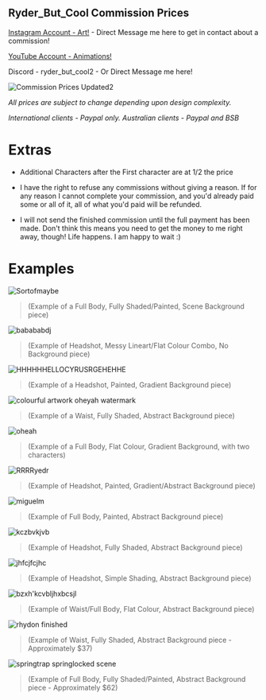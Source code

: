 ## Ryder_But_Cool Commission Prices
[Instagram Account - Art!](https://www.instagram.com/ryder_but_cool/) - Direct Message me here to get in contact about a commission!

[YouTube Account - Animations!](https://www.instagram.com/ryder_but_cool/)

Discord - ryder_but_cool2 - Or Direct Message me here!


![Commission Prices Updated2](https://github.com/user-attachments/assets/02ae8860-1be9-47df-8d03-7d17c8631e83)


*All prices are subject to change depending upon design complexity.*

*International clients - Paypal only. Australian clients - Paypal and BSB*


# Extras

- Additional Characters after the First character are at 1/2 the price
  
- I have the right to refuse any commissions without giving a reason. If for any reason I cannot complete your commission, and you'd already paid some or all of it, all of what you'd paid will be refunded.
  
- I will not send the finished commission until the full payment has been made. Don't think this means you need to get the money to me right away, though! Life happens. I am happy to wait :)

# Examples

![Sortofmaybe](https://github.com/user-attachments/assets/77752db9-10b7-4e09-a1a0-38c24cb172ab)
> (Example of a Full Body, Fully Shaded/Painted, Scene Background piece)


![babababdj](https://github.com/user-attachments/assets/19412f23-2345-4861-ae75-88ea4027729e)
> (Example of Headshot, Messy Lineart/Flat Colour Combo, No Background piece)



![HHHHHHELLOCYRUSRGEHEHHE](https://github.com/user-attachments/assets/d14d5334-9d06-4404-8844-7307645b699a)
> (Example of a Headshot, Painted, Gradient Background piece)


![colourful artwork oheyah watermark](https://github.com/user-attachments/assets/cf1776a8-9982-4a7a-a6a8-4da0b2ee4dbd)
> (Example of a Waist, Fully Shaded, Abstract Background piece)

  
![oheah](https://github.com/user-attachments/assets/f1dcbb91-a3b8-4839-bfa5-b78e522ab876)
> (Example of a Full Body, Flat Colour, Gradient Background, with two characters)


![RRRRyedr](https://github.com/user-attachments/assets/718221e9-dca8-451d-8330-8e63003686fa)
> (Example of Headshot, Painted, Gradient/Abstract Background piece)


![miguelm](https://github.com/user-attachments/assets/b30abe64-85e1-4bb8-9a6b-2d0d94ff4dcc)
> (Example of Full Body, Painted, Abstract Background piece)


![kczbvkjvb](https://github.com/user-attachments/assets/6396f911-8e78-4db3-85fc-08b7f093b58b)
> (Example of Headshot, Fully Shaded, Abstract Background piece)


![jhfcjfcjhc](https://github.com/user-attachments/assets/486fd9ea-d39f-499b-9448-480af4870f0e)
> (Example of Headshot, Simple Shading, Abstract Background piece)


![bzxh'kcvbljhxbcsjl](https://github.com/user-attachments/assets/47661f43-02b5-4e4e-a810-3dcd1732cbbc)
> (Example of Waist/Full Body, Flat Colour, Abstract Background piece)


![rhydon finished](https://github.com/user-attachments/assets/105dced6-d7fd-4dd2-912c-8d4b15dd0d41)
> (Example of Waist, Fully Shaded, Abstract Background piece - Approximately $37)


![springtrap springlocked scene](https://github.com/user-attachments/assets/b8335cb6-3685-42dc-adf1-7365fc7d4906)
> (Example of Full Body, Fully Shaded/Painted, Abstract Background piece - Approximately $62)

